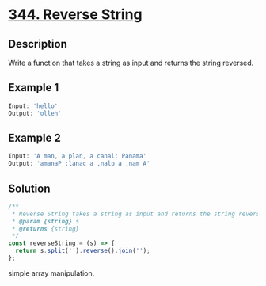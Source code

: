 # [344. Reverse String](https://leetcode.com/problems/reverse-string/description/)

## Description

Write a function that takes a string as input and returns the string reversed.

## Example 1

```javascript
Input: 'hello'
Output: 'olleh'
```

## Example 2

```javascript
Input: 'A man, a plan, a canal: Panama'
Output: 'amanaP :lanac a ,nalp a ,nam A'
```

## Solution

```javascript
/**
 * Reverse String takes a string as input and returns the string reversed
 * @param {string} s
 * @returns {string}
 */
const reverseString = (s) => {
  return s.split('').reverse().join('');
};
```

simple array manipulation.